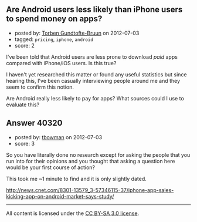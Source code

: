 ## Are Android users less likely than iPhone users to spend money on apps?

- posted by: [Torben Gundtofte-Bruun](https://stackexchange.com/users/-1/5059-torben-gundtofte-bruun) on 2012-07-03
- tagged: `pricing`, `iphone`, `android`
- score: 2

I've been told that Android users are less prone to download _paid_ apps compared with iPhone/iOS users. Is this true?

I haven't yet researched this matter or found any useful statistics but since hearing this, I've been casually interviewing people around me and they seem to confirm this notion. 

Are Android really less likely to pay for apps? What sources could I use to evaluate this?


## Answer 40320

- posted by: [tbowman](https://stackexchange.com/users/-1/18251-tbowman) on 2012-07-03
- score: 3

So you have literally done no research except for asking the people that you run into for their opinions and you thought that asking a question here would be your first course of action?

This took me ~1 minute to find and it is only slightly dated.

http://news.cnet.com/8301-13579_3-57346115-37/iphone-app-sales-kicking-app-on-android-market-says-study/



---

All content is licensed under the [CC BY-SA 3.0 license](https://creativecommons.org/licenses/by-sa/3.0/).
